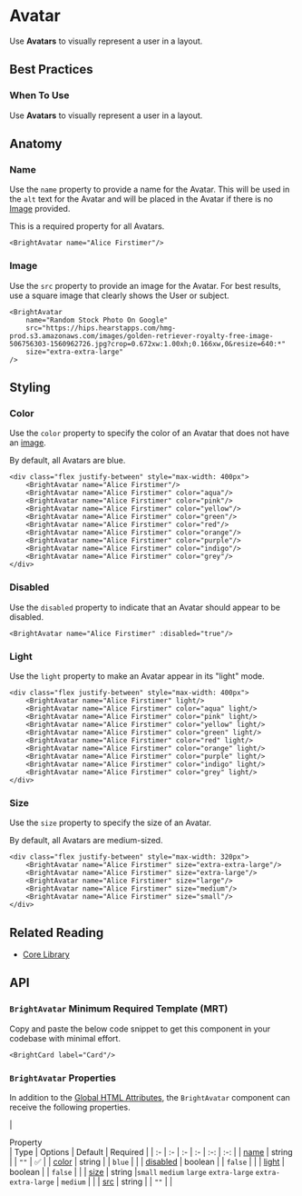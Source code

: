 # Avatar

<script>
import VuePressUIPlaygroundAvatar from './components/VuePressUIPlaygroundAvatar.vue';
export default {
    components: {
        VuePressUIPlaygroundAvatar,
    },
}
</script>

Use **Avatars** to visually represent a user in a layout.

<VuePressUIPlaygroundAvatar/>

## Best Practices

### When To Use
Use **Avatars** to visually represent a user in a layout.


## Anatomy

### Name
Use the `name` property to provide a name for the Avatar. This will be used in the `alt` text for the Avatar and will be placed in the Avatar if there is no [Image](#image) provided.

This is a required property for all Avatars.

<div class="code-example-box">
    <BrightAvatar name="Alice Firstimer"/>
</div>

```vue
<BrightAvatar name="Alice Firstimer"/>
```

### Image
Use the `src` property to provide an image for the Avatar. For best results, use a square image that clearly shows the User or subject.

<div class="code-example-box">
    <BrightAvatar
        name="Random Stock Photo On Google"
        src="https://hips.hearstapps.com/hmg-prod.s3.amazonaws.com/images/golden-retriever-royalty-free-image-506756303-1560962726.jpg?crop=0.672xw:1.00xh;0.166xw,0&resize=640:*"
        size="extra-extra-large"    
    />
</div>

```vue{3}
<BrightAvatar
    name="Random Stock Photo On Google"
    src="https://hips.hearstapps.com/hmg-prod.s3.amazonaws.com/images/golden-retriever-royalty-free-image-506756303-1560962726.jpg?crop=0.672xw:1.00xh;0.166xw,0&resize=640:*"
    size="extra-extra-large"    
/>
```


## Styling

### Color
Use the `color` property to specify the color of an Avatar that does not have an [image](#image).

By default, all Avatars are blue.

<div class="code-example-box">
    <div class="flex justify-between" style="max-width: 400px">
        <BrightAvatar name="Alice Firstimer"/>
        <BrightAvatar name="Alice Firstimer" color="aqua"/>
        <BrightAvatar name="Alice Firstimer" color="pink"/>
        <BrightAvatar name="Alice Firstimer" color="yellow"/>
        <BrightAvatar name="Alice Firstimer" color="green"/>
        <BrightAvatar name="Alice Firstimer" color="red"/>
        <BrightAvatar name="Alice Firstimer" color="orange"/>
        <BrightAvatar name="Alice Firstimer" color="purple"/>
        <BrightAvatar name="Alice Firstimer" color="indigo"/>
        <BrightAvatar name="Alice Firstimer" color="grey"/>
    </div>
</div>

```vue
<div class="flex justify-between" style="max-width: 400px">
    <BrightAvatar name="Alice Firstimer"/>
    <BrightAvatar name="Alice Firstimer" color="aqua"/>
    <BrightAvatar name="Alice Firstimer" color="pink"/>
    <BrightAvatar name="Alice Firstimer" color="yellow"/>
    <BrightAvatar name="Alice Firstimer" color="green"/>
    <BrightAvatar name="Alice Firstimer" color="red"/>
    <BrightAvatar name="Alice Firstimer" color="orange"/>
    <BrightAvatar name="Alice Firstimer" color="purple"/>
    <BrightAvatar name="Alice Firstimer" color="indigo"/>
    <BrightAvatar name="Alice Firstimer" color="grey"/>
</div>
```

### Disabled
Use the `disabled` property to indicate that an Avatar should appear to be disabled.

<div class="code-example-box">
    <BrightAvatar name="Alice Firstimer" :disabled="true"/>
</div>

```vue
<BrightAvatar name="Alice Firstimer" :disabled="true"/>
```

### Light
Use the `light` property to make an Avatar appear in its "light" mode.

<div class="code-example-box">
    <div class="flex justify-between" style="max-width: 400px">
        <BrightAvatar name="Alice Firstimer" light/>
        <BrightAvatar name="Alice Firstimer" color="aqua" light/>
        <BrightAvatar name="Alice Firstimer" color="pink" light/>
        <BrightAvatar name="Alice Firstimer" color="yellow" light/>
        <BrightAvatar name="Alice Firstimer" color="green" light/>
        <BrightAvatar name="Alice Firstimer" color="red" light/>
        <BrightAvatar name="Alice Firstimer" color="orange" light/>
        <BrightAvatar name="Alice Firstimer" color="purple" light/>
        <BrightAvatar name="Alice Firstimer" color="indigo" light/>
        <BrightAvatar name="Alice Firstimer" color="grey" light/>
    </div>
</div>

```vue
<div class="flex justify-between" style="max-width: 400px">
    <BrightAvatar name="Alice Firstimer" light/>
    <BrightAvatar name="Alice Firstimer" color="aqua" light/>
    <BrightAvatar name="Alice Firstimer" color="pink" light/>
    <BrightAvatar name="Alice Firstimer" color="yellow" light/>
    <BrightAvatar name="Alice Firstimer" color="green" light/>
    <BrightAvatar name="Alice Firstimer" color="red" light/>
    <BrightAvatar name="Alice Firstimer" color="orange" light/>
    <BrightAvatar name="Alice Firstimer" color="purple" light/>
    <BrightAvatar name="Alice Firstimer" color="indigo" light/>
    <BrightAvatar name="Alice Firstimer" color="grey" light/>
</div>
```

### Size
Use the `size` property to specify the size of an Avatar.

By default, all Avatars are medium-sized.

<div class="code-example-box">
    <div class="flex justify-between" style="max-width: 320px">
        <BrightAvatar name="Alice Firstimer" size="extra-extra-large"/>
        <BrightAvatar name="Alice Firstimer" size="extra-large"/>
        <BrightAvatar name="Alice Firstimer" size="large"/>
        <BrightAvatar name="Alice Firstimer" size="medium"/>
        <BrightAvatar name="Alice Firstimer" size="small"/>
    </div>
</div>

```vue
<div class="flex justify-between" style="max-width: 320px">
    <BrightAvatar name="Alice Firstimer" size="extra-extra-large"/>
    <BrightAvatar name="Alice Firstimer" size="extra-large"/>
    <BrightAvatar name="Alice Firstimer" size="large"/>
    <BrightAvatar name="Alice Firstimer" size="medium"/>
    <BrightAvatar name="Alice Firstimer" size="small"/>
</div>
```



## Related Reading
- [Core Library](/bright-design-system/core-library/)

## API
### `BrightAvatar` Minimum Required Template (MRT)
Copy and paste the below code snippet to get this component in your codebase with minimal effort.

<div class="code-example-box">
    <BrightAvatar name="Alice Firstimer"/>
</div>

```vue
<BrightCard label="Card"/>
```

### `BrightAvatar` Properties
In addition to the [Global HTML Attributes](https://developer.mozilla.org/en-US/docs/Web/HTML/Global_attributes), the `BrightAvatar` component can receive the following properties.

| <div style="width: 180px">Property</div> | Type | Options | Default | Required |
| :- | :- | :- | :- | :-: | :-: |
| [name](#name) | string | | `""` | ✅ |
| [color](#color) | string | <BrightTag label="blue" color="blue" class="mb-4"/> <BrightTag label="pink" color="pink" class="mb-4"/> <BrightTag label="aqua" color="aqua" class="mb-4"/> <BrightTag label="yellow" color="yellow" class="mb-4"/> <BrightTag label="green" color="green" class="mb-4"/> <BrightTag label="red" color="red" class="mb-4"/> <BrightTag label="orange" color="orange" class="mb-4"/> <BrightTag label="purple" color="purple" class="mb-4"/> <BrightTag label="indigo" color="indigo" class="mb-4"/> <BrightTag label="grey" color="grey" class="mb-4"/> | `blue` | |
| [disabled](#disabled) | boolean | | `false` | |
| [light](#light) | boolean | | `false` | |
| [size](#size) | string |`small` `medium` `large` `extra-large` `extra-extra-large` | `medium` | |
| [src](#image) | string | | `""` | |